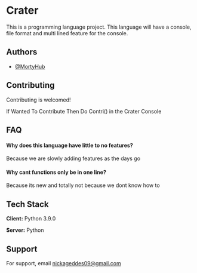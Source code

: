 
# Crater

This is a programming language project. This language will have a console, file format and multi lined feature for the console.



## Authors

- [@MortyHub](https://www.github.com/MortyHub)



## Contributing

Contributing is welcomed! 

If Wanted To Contribute Then Do Contri() in the Crater Console





## FAQ

#### Why does this language have little to no features?

Because we are slowly adding features as the days go 

#### Why cant functions only be in one line?

Because its new and totally not because we dont know how to




## Tech Stack

**Client:** Python 3.9.0

**Server:** Python




## Support

For support, email nickageddes09@gmail.com





